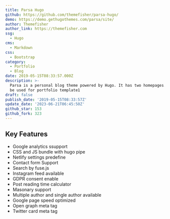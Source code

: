 ```yaml
---
title: Parsa Hugo
github: https://github.com/themefisher/parsa-hugo/
demo: https://demo.gethugothemes.com/parsa/site/
author: Themefisher
author_link: https://themefisher.com
ssg:
  - Hugo
cms:
  - Markdown
css:
  - Bootstrap
category:
  - Portfolio
  - Blog
date: 2019-05-15T08:33:57.000Z
description: >-
  Parsa is a personal blog theme powered by Hugo. It has two homepages. Also can
  be used for portfolio template1
draft: false
publish_date: '2019-05-15T08:33:57Z'
update_date: '2023-06-21T06:45:50Z'
github_star: 153
github_fork: 323
---
```


## Key Features

- Google analytics ssupport
- CSS and JS bundle with hugo pipe
- Netlify settings predefine
- Contact form Support
- Search by fuse.js
- Instagram feed available
- GDPR consent enable
- Post reading time calculator
- Masonary support
- Multiple author and single author available
- Google page speed optimized
- Open graph meta tag
- Twitter card meta tag
